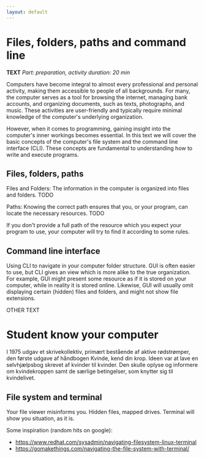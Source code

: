 ```yaml
---
layout: default
---
```


# Files, folders, paths and command line
**TEXT**
*Part: preparation, activity duration: 20 min*

Computers have become integral to almost every professional and personal activity, making them accessible to people of all backgrounds. For many, the computer serves as a tool for browsing the internet, managing bank accounts, and organizing documents, such as texts, photographs, and music. These activities are user-friendly and typically require minimal knowledge of the computer's underlying organization.

However, when it comes to programming, gaining insight into the computer's inner workings becomes essential. In this text we will cover the basic concepts of the computer's file system and the command line interface (CLI). These concepts are fundamental to understanding how to write and execute programs.


## Files, folders, paths
Files and Folders:
The information in the computer is organized into files and folders. TODO

Paths:
Knowing the correct path ensures that you, or your program, can locate the necessary resources. TODO

If you don't provide a full path of the resource which you expect your program to use, your computer will try to find it according to some rules.


## Command line interface
Using CLI to navigate in your computer folder structure. 
GUI is often easier to use, but CLI gives an view which is more alike to the true organization. For example, GUI might present some resource as if it is stored on your computer, while in reality it is stored online. Likewise, GUI will usually omit displaying certain (hidden) files and folders, and might not show file extensions.


OTHER TEXT
# Student know your computer

I 1975 udgav et skrivekollektiv, primært bestående af aktive rødstrømper, den første udgave af håndbogen Kvinde, kend din krop. Ideen var at lave en selvhjælpsbog skrevet af kvinder til kvinder. Den skulle oplyse og informere om kvindekroppen samt de særlige betingelser, som knytter sig til kvindelivet.

## File system and terminal

Your file viewer misinforms you. Hidden files, mapped drives.
Terminal will show you situation, as it is.

Some inspiration (random hits on google):
- https://www.redhat.com/sysadmin/navigating-filesystem-linux-terminal
- https://gomakethings.com/navigating-the-file-system-with-terminal/


